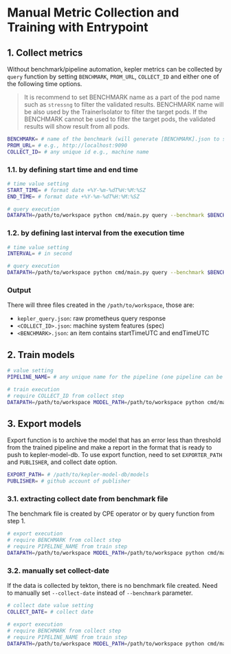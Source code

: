 # Manual Metric Collection and Training with Entrypoint

## 1. Collect metrics

Without benchmark/pipeline automation, kepler metrics can be collected by `query` function by setting `BENCHMARK`, `PROM_URL`, `COLLECT_ID` and either one of the following time options.

> It is recommend to set BENCHMARK name as a part of the pod name such as `stressng` to filter the validated results. BENCHMARK name will be also used by the TrainerIsolator to filter the target pods. If the BENCHMARK cannot be used to filter the target pods, the validated results will show result from all pods.

```bash
BENCHMARK= # name of the benchmark (will generate [BENCHMARK].json to save start and end time for reference)
PROM_URL= # e.g., http://localhost:9090
COLLECT_ID= # any unique id e.g., machine name
```

### 1.1. by defining start time and end time

```bash
# time value setting
START_TIME= # format date +%Y-%m-%dT%H:%M:%SZ
END_TIME= # format date +%Y-%m-%dT%H:%M:%SZ

# query execution
DATAPATH=/path/to/workspace python cmd/main.py query --benchmark $BENCHMARK --server $PROM_URL --output kepler_query --start-time $START_TIME --end-time $END_TIME --id $COLLECT_ID
```

### 1.2. by defining last interval from the execution time

```bash
# time value setting
INTERVAL= # in second

# query execution
DATAPATH=/path/to/workspace python cmd/main.py query --benchmark $BENCHMARK --server $PROM_URL --output kepler_query --interval $INTERVAL --id $COLLECT_ID
```

### Output

There will three files created in the `/path/to/workspace`, those are:

- `kepler_query.json`: raw prometheus query response
- `<COLLECT_ID>.json`: machine system features (spec)
- `<BENCHMARK>.json`: an item contains startTimeUTC and endTimeUTC

## 2. Train models

```bash
# value setting
PIPELINE_NAME= # any unique name for the pipeline (one pipeline can be accumulated by multiple COLLECT_ID)

# train execution
# require COLLECT_ID from collect step
DATAPATH=/path/to/workspace MODEL_PATH=/path/to/workspace python cmd/main.py train --pipeline-name $PIPELINE_NAME --input kepler_query --id $COLLECT_ID
```

## 3. Export models

Export function is to archive the model that has an error less than threshold from the trained pipeline and make a report in the format that is ready to push to kepler-model-db. To use export function, need to set `EXPORTER_PATH` and `PUBLISHER`, and collect date option.

```bash
EXPORT_PATH= # /path/to/kepler-model-db/models
PUBLISHER= # github account of publisher
```

### 3.1. extracting collect date from benchmark file

The benchmark file is created by CPE operator or by query function from step 1.

```bash
# export execution
# require BENCHMARK from collect step
# require PIPELINE_NAME from train step
DATAPATH=/path/to/workspace MODEL_PATH=/path/to/workspace python cmd/main.py export --benchmark $BENCHMARK --pipeline-name $PIPELINE_NAME -o $EXPORT_PATH --publisher $PUBLISHER --zip=true 
```

### 3.2. manually set collect-date

If the data is collected by tekton, there is no benchmark file created. Need to manually set `--collect-date` instead of `--benchmark` parameter.

```bash
# collect date value setting
COLLECT_DATE= # collect date

# export execution
# require BENCHMARK from collect step
# require PIPELINE_NAME from train step
DATAPATH=/path/to/workspace MODEL_PATH=/path/to/workspace python cmd/main.py export --pipeline-name $PIPELINE_NAME -o $EXPORT_PATH --publisher $PUBLISHER --zip=true --collect-date $COLLECT_DATE
```
